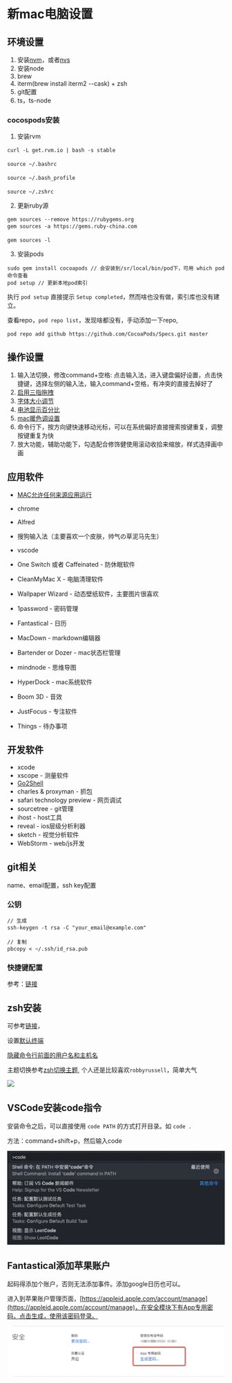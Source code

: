 # 新mac电脑设置

## 环境设置

1. 安装[nvm](https://njafei.github.io/2018/03/23/nvm-install/)，或者[nvs](https://chair.antfin-inc.com/advanced/nodejs/nvs.html)
2. 安装node
2. brew
3. iterm(brew install iterm2 --cask) + zsh
4. git配置
5. ts，ts-node


### cocospods安装

1. 安装rvm

```
curl -L get.rvm.io | bash -s stable 

source ~/.bashrc

source ~/.bash_profile

source ~/.zshrc
```

2. 更新ruby源

```
gem sources --remove https://rubygems.org
gem sources -a https://gems.ruby-china.com

gem sources -l
```

3. 安装pods

```
sudo gem install cocoapods // 会安装到/sr/local/bin/pod下，可用 which pod命令查看
pod setup // 更新本地pod索引
```

执行 `pod setup` 直接提示 `Setup completed`，然而啥也没有做，索引库也没有建立。

查看repo，`pod repo list`，发现啥都没有，手动添加一下repo,

```
pod repo add github https://github.com/CocoaPods/Specs.git master
```
## 操作设置

1. 输入法切换，修改command+空格: 点击输入法，进入键盘偏好设置，点击快捷键，选择左侧的输入法，输入command+空格，有冲突的直接去掉好了
2. [启用三指拖拽](https://support.apple.com/zh-cn/HT204609)
3. [字体大小调节](https://zhuanlan.zhihu.com/p/82412245)
4. [电池显示百分比](https://www.jianshu.com/p/904e1e9710bd)
5. [mac暖色调设置](https://jingyan.baidu.com/article/60ccbceb50823c64cab1978a.html)
6. 命令行下，按方向键快速移动光标，可以在系统偏好直接搜索按键重复，调整按键重复为快
7. 放大功能，辅助功能下，勾选配合修饰健使用滚动收拾来缩放，样式选择画中画


## 应用软件

- [MAC允许任何来源应用运行](https://www.jianshu.com/p/72ed5d2954e8)

- chrome
- Alfred
- 搜狗输入法（主要喜欢一个皮肤，帅气の草泥马先生）
- vscode
- One Switch 或者 Caffeinated - 防休眠软件
- CleanMyMac X - 电脑清理软件
- Wallpaper Wizard - 动态壁纸软件，主要图片很喜欢
- 1password - 密码管理
- Fantastical - 日历
- MacDown - markdown编辑器
- Bartender or Dozer - mac状态栏管理
- mindnode - 思维导图
- HyperDock - mac系统软件
- Boom 3D - 音效
- JustFocus - 专注软件
- Things - 待办事项

## 开发软件

- xcode
- xscope - 测量软件
- [Go2Shell](https://github.com/Breathleas/Go2Shell)
- charles & proxyman - 抓包
- safari technology preview - 网页调试
- sourcetree - git管理
- ihost - host工具
- reveal - ios层级分析利器
- sketch - 视觉分析软件
- WebStorm - web/js开发

## git相关

name、email配置，ssh key配置

### 公钥

```
// 生成
ssh-keygen -t rsa -C "your_email@example.com"

// 复制
pbcopy < ~/.ssh/id_rsa.pub

```

### 快捷键配置

参考：[链接](https://blog.csdn.net/u013294097/article/details/88832749)

## zsh安装

可参考[链接](https://blog.csdn.net/taurus_7c/article/details/115931601)，

设置[默认终端](https://blog.csdn.net/wujunlei1595848/article/details/82218194)

[隐藏命令行前面的用户名和主机名](https://blog.csdn.net/zmzwll1314/article/details/118410663)

主题切换参考[zsh切换主题](https://blog.csdn.net/qq_20924307/article/details/99873554), 个人还是比较喜欢`robbyrussell`，简单大气

<img src='https://user-images.githubusercontent.com/49100982/108254738-764b8700-716c-11eb-9a59-4deb8c8c6193.jpg' />

## VSCode安装code指令

安装命令之后，可以直接使用 `code PATH` 的方式打开目录。如 `code .`

方法：command+shift+p，然后输入code


<img src='./image/new-mac-2.png'>

## Fantastical添加苹果账户

起码得添加个账户，否则无法添加事件。添加google日历也可以。

进入到苹果账户管理页面，[https://appleid.apple.com/account/manage](https://appleid.apple.com/account/manage)，在安全模块下有App专用密码，点击生成，使用该密码登录。

<img src='./image/new-mac-1.png'>

